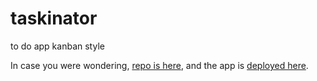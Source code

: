 # taskinator

to do app kanban style

In case you were wondering, [repo is here](https://github.com/japankid-code/taskinator), and the app is [deployed here](https://japankid-code.github.io/taskinator/).
